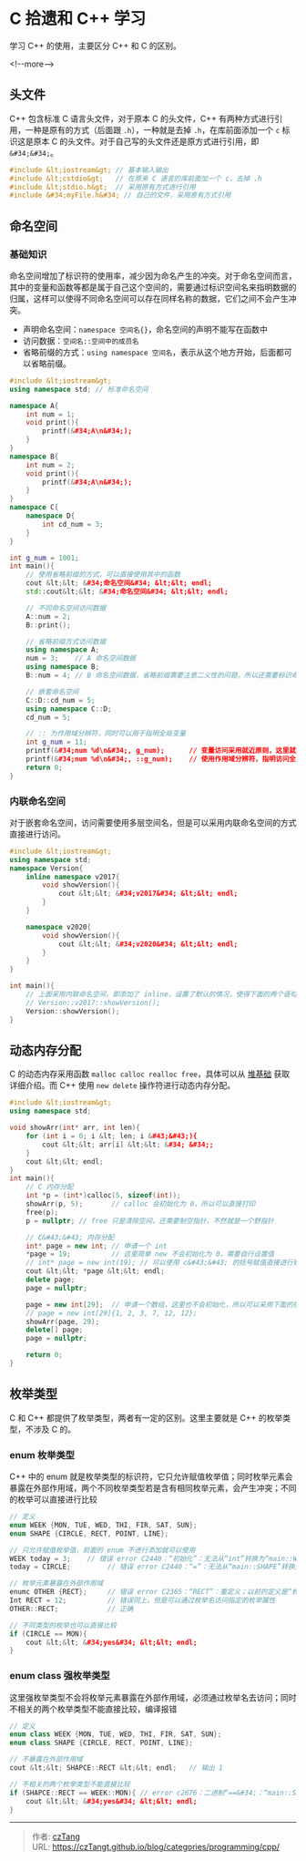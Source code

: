 # C 拾遗和 C&#43;&#43; 学习


学习 C&#43;&#43; 的使用，主要区分 C&#43;&#43; 和 C 的区别。

&lt;!--more--&gt; 

 ## 头文件
C&#43;&#43; 包含标准 C 语言头文件，对于原本 C 的头文件，C&#43;&#43; 有两种方式进行引用，一种是原有的方式（后面跟 `.h`），一种就是去掉 `.h`，在库前面添加一个 `c` 标识这是原本 C 的头文件。对于自己写的头文件还是原方式进行引用，即 `&#34;&#34;`。
```c&#43;&#43;
#include &lt;iostream&gt; // 基本输入输出
#include &lt;cstdio&gt;   // 在原来 C 语言的库前面加一个 c，去掉 .h
#include &lt;stdio.h&gt;  // 采用原有方式进行引用
#include &#34;myFile.h&#34; // 自己的文件，采用原有方式引用
```

 ## 命名空间
 ### 基础知识
 命名空间增加了标识符的使用率，减少因为命名产生的冲突。对于命名空间而言，其中的变量和函数等都是属于自己这个空间的，需要通过标识空间名来指明数据的归属，这样可以使得不同命名空间可以存在同样名称的数据，它们之间不会产生冲突。
 - 声明命名空间：`namespace 空间名{}`，命名空间的声明不能写在函数中
 - 访问数据：`空间名::空间中的成员名`
 - 省略前缀的方式：`using namespace 空间名`，表示从这个地方开始，后面都可以省略前缀。

```c&#43;&#43;
#include &lt;iostream&gt;
using namespace std; // 标准命名空间

namespace A{
    int num = 1;
    void print(){
        printf(&#34;A\n&#34;);
    }
}
namespace B{
    int num = 2;
    void print(){
        printf(&#34;A\n&#34;);
    }
}
namespace C{
    namespace D{
        int cd_num = 3;
    }
}

int g_num = 1001;
int main(){
    // 使用省略前缀的方式，可以直接使用其中的函数
    cout &lt;&lt; &#34;命名空间&#34; &lt;&lt; endl;     
    std::cout&lt;&lt; &#34;命名空间&#34; &lt;&lt; endl;

    // 不同命名空间访问数据
    A::num = 2;
    B::print();

    // 省略前缀方式访问数据
    using namespace A;
    num = 3;    // A 命名空间数据
    using namespace B;
    B::num = 4; // B 命名空间数据，省略前缀需要注意二义性的问题，所以还需要标识命名空间

    // 嵌套命名空间
    C::D::cd_num = 5;
    using namespace C::D;
    cd_num = 5;

    // :: 为作用域分辨符，同时可以用于指明全局变量
    int g_num = 11;
    printf(&#34;num %d\n&#34;, g_num);      // 变量访问采用就近原则，这里就是访问上面的局部变量，返回 11
    printf(&#34;num %d\n&#34;, ::g_num);    // 使用作用域分辨符，指明访问全局变量，返回 1001
    return 0;
}
```

### 内联命名空间
对于嵌套命名空间，访问需要使用多层空间名，但是可以采用内联命名空间的方式直接进行访问。
```c&#43;&#43;
#include &lt;iostream&gt;
using namespace std;
namespace Version{
    inline namespace v2017{
        void showVersion(){
            cout &lt;&lt; &#34;v2017&#34; &lt;&lt; endl;
        }
    }

    namespace v2020{
        void showVersion(){
            cout &lt;&lt; &#34;v2020&#34; &lt;&lt; endl;
        }
    }
}

int main(){
    // 上面采用内联命名空间，即添加了 inline，设置了默认的情况，使得下面的两个语句效果等价。
    // Version::v2017::showVersion();
    Version::showVersion();
}
```

## 动态内存分配
C 的动态内存采用函数 `malloc calloc realloc free`，具体可以从 [堆基础](https://www.uf4te.cn/posts/463ab4ed.html) 获取详细介绍。而 C&#43;&#43; 使用 `new delete` 操作符进行动态内存分配。

```c&#43;&#43;
#include &lt;iostream&gt;
using namespace std;

void showArr(int* arr, int len){
    for (int i = 0; i &lt; len; i &#43;&#43;){
        cout &lt;&lt; arr[i] &lt;&lt; &#34; &#34;;
    }
    cout &lt;&lt; endl;
}
int main(){
    // C 内存分配
    int *p = (int*)calloc(5, sizeof(int));
    showArr(p, 5);       // calloc 会初始化为 0，所以可以直接打印
    free(p);
    p = nullptr; // free 只是清除空间，还需要制空指针，不然就是一个野指针

    // C&#43;&#43; 内存分配
    int* page = new int; // 申请一个 int
    *page = 19;          // 这里简单 new 不会初始化为 0，需要自行设置值
    // int* page = new int(19); // 可以使用 c&#43;&#43; 的括号赋值直接进行赋值
    cout &lt;&lt; *page &lt;&lt; endl;
    delete page;
    page = nullptr;

    page = new int[29];  // 申请一个数组，这里也不会初始化，所以可以采用下面的括号赋值，后面自动初始化为 0；或者使用 for 循环进行赋值
    // page = new int[29]{1, 2, 3, 7, 12, 12};
    showArr(page, 29);
    delete[] page;
    page = nullptr;

    return 0;
}
```

## 枚举类型
C 和 C&#43;&#43; 都提供了枚举类型，两者有一定的区别。这里主要就是 C&#43;&#43; 的枚举类型，不涉及 C 的。

### enum 枚举类型
C&#43;&#43; 中的 enum 就是枚举类型的标识符，它只允许赋值枚举值；同时枚举元素会暴露在外部作用域，两个不同枚举类型若是含有相同枚举元素，会产生冲突；不同的枚举可以直接进行比较
```c&#43;&#43;
// 定义
enum WEEK {MON, TUE, WED, THI, FIR, SAT, SUN};
enum SHAPE {CIRCLE, RECT, POINT, LINE};

// 只允许赋值枚举值，前面的 enum 不进行添加就可以使用
WEEK today = 3;    // 错误 error C2440：“初始化”：无法从“int”转换为“main::WEEK”
today = CIRCLE;         // 错误 error C2440：“=”：无法从“main::SHAPE”转换为“main::WEEK”

// 枚举元素暴露在外部作用域
enumc OTHER {RECT};     // 错误 error C2365：“RECT”：重定义；以前的定义是“枚举数”
Int RECT = 12;          // 错误同上，但是可以通过枚举名访问指定的枚举属性
OTHER::RECT;            // 正确

// 不同类型的枚举也可以直接比较
if (CIRCLE == MON){
    cout &lt;&lt; &#34;yes&#34; &lt;&lt; endl;
}
```

### enum class 强枚举类型
这里强枚举类型不会将枚举元素暴露在外部作用域，必须通过枚举名去访问；同时不相关的两个枚举类型不能直接比较，编译报错

```c&#43;&#43;
// 定义
enum class WEEK {MON, TUE, WED, THI, FIR, SAT, SUN};
enum class SHAPE {CIRCLE, RECT, POINT, LINE};

// 不暴露在外部作用域
cout &lt;&lt; SHAPCE::RECT &lt;&lt; endl;   // 输出 1

// 不相关的两个枚举类型不能直接比较
if (SHAPCE::RECT == WEEK::MON){ // error c2676：二进制“==&#34;：“main::SHAPE&#34;不定义该运算符或到预定义运算符可接收的类型的转换
    cout &lt;&lt; &#34;yes&#34; &lt;&lt; endl;
}
```

---

> 作者: [czTang](https://github.com/czTangt)  
> URL: https://czTangt.github.io/blog/categories/programming/cpp/  

